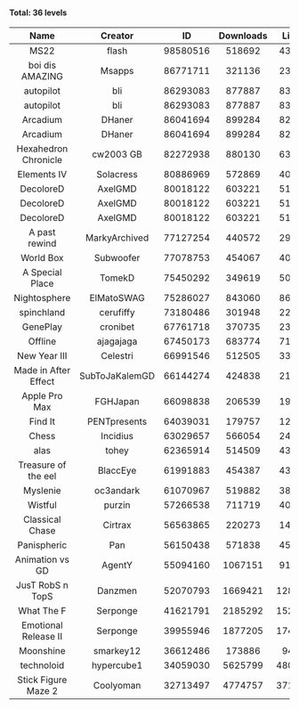 #### Total: 36 levels

| Name | Creator | ID | Downloads | Likes |
|:---:|:---:|:---:|:---:|:---:|
| MS22 | flash | 98580516 | 518692 | 43114
| boi dis AMAZING | Msapps | 86771711 | 321136 | 23642
| autopilot | bli | 86293083 | 877887 | 83676
| autopilot | bli | 86293083 | 877887 | 83676
| Arcadium | DHaner | 86041694 | 899284 | 82807
| Arcadium | DHaner | 86041694 | 899284 | 82807
| Hexahedron Chronicle | cw2003 GB | 82272938 | 880130 | 63026
| Elements IV | Solacress | 80886969 | 572869 | 40749
| DecoloreD | AxelGMD | 80018122 | 603221 | 51608
| DecoloreD | AxelGMD | 80018122 | 603221 | 51608
| DecoloreD | AxelGMD | 80018122 | 603221 | 51608
| A past rewind | MarkyArchived | 77127254 | 440572 | 29243
| World Box | Subwoofer | 77078753 | 454067 | 40169
| A Special Place | TomekD | 75450292 | 349619 | 50399
| Nightosphere | ElMatoSWAG | 75286027 | 843060 | 86765
| spinchland | cerufiffy | 73180486 | 301948 | 22917
| GenePlay | cronibet | 67761718 | 370735 | 23496
| Offline | ajagajaga | 67450173 | 683774 | 71480
| New Year III | Celestri | 66991546 | 512505 | 33413
| Made in After Effect | SubToJaKalemGD | 66144274 | 424838 | 21506
| Apple Pro Max | FGHJapan | 66098838 | 206539 | 19965
| Find It | PENTpresents | 64039031 | 179757 | 12708
| Chess | Incidius | 63029657 | 566054 | 24822
| alas | tohey | 62365914 | 514509 | 43372
| Treasure of the eel | BlaccEye | 61991883 | 454387 | 43762
| Myslenie | oc3andark | 61070967 | 519882 | 38721
| Wistful | purzin | 57266538 | 711719 | 40690
| Classical Chase | Cirtrax | 56563865 | 220273 | 14747
| Panispheric | Pan | 56150438 | 571838 | 45740
| Animation vs GD | AgentY | 55094160 | 1067151 | 91445
| JusT RobS n TopS | Danzmen | 52070793 | 1669421 | 128560
| What The F | Serponge | 41621791 | 2185292 | 152887
| Emotional Release II | Serponge | 39955946 | 1877205 | 174516
| Moonshine | smarkey12 | 36612486 | 173886 | 9444
| technoloid | hypercube1 | 34059030 | 5625799 | 480556
| Stick Figure Maze 2 | Coolyoman | 32713497 | 4774757 | 371120
